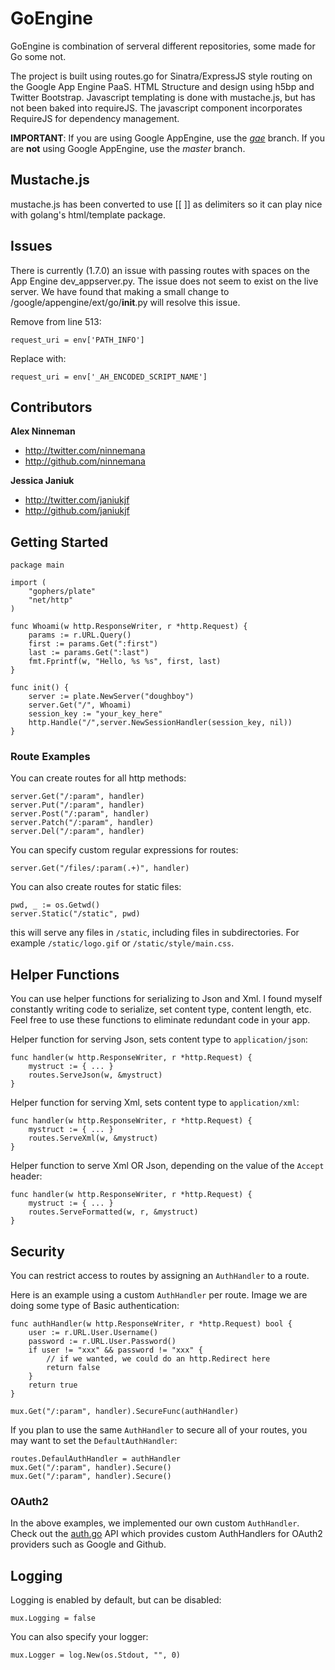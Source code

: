 # GoEngine

GoEngine is combination of serveral different repositories, some made for Go some not.

The project is built using routes.go for Sinatra/ExpressJS style routing on the Google App Engine PaaS. HTML Structure and design using h5bp and Twitter Bootstrap. Javascript templating is done with mustache.js, but has not been baked into requireJS. The javascript component incorporates RequireJS for dependency management.

**IMPORTANT**: If you are using Google AppEngine, use the [_gae_](https://github.com/ninnemana/goengine/tree/gae) branch. If you are **__not__** using Google AppEngine, use the _master_ branch.

Mustache.js
-----------

mustache.js has been converted to use [[ ]] as delimiters so it can play nice with golang's html/template package.

Issues
-----------

There is currently (1.7.0) an issue with passing routes with spaces on the App Engine dev_appserver.py. The issue does not seem to exist on the live server. We have found that making a small change to /google/appengine/ext/go/__init__.py will resolve this issue.

Remove from line 513:
```
request_uri = env['PATH_INFO']
```

Replace with:
```
request_uri = env['_AH_ENCODED_SCRIPT_NAME']
```

Contributors
-----------

**Alex Ninneman**

+ http://twitter.com/ninnemana
+ http://github.com/ninnemana

**Jessica Janiuk**

+ http://twitter.com/janiukjf
+ http://github.com/janiukjf

## Getting Started

    package main

    import (
        "gophers/plate"
        "net/http"
    )

    func Whoami(w http.ResponseWriter, r *http.Request) {
        params := r.URL.Query()
        first := params.Get(":first")
        last := params.Get(":last")
        fmt.Fprintf(w, "Hello, %s %s", first, last)
    }

    func init() {
        server := plate.NewServer("doughboy")
        server.Get("/", Whoami)
        session_key := "your_key_here"
        http.Handle("/",server.NewSessionHandler(session_key, nil))
    }

### Route Examples
You can create routes for all http methods:

    server.Get("/:param", handler)
    server.Put("/:param", handler)
    server.Post("/:param", handler)
    server.Patch("/:param", handler)
    server.Del("/:param", handler)

You can specify custom regular expressions for routes:

    server.Get("/files/:param(.+)", handler)

You can also create routes for static files:

    pwd, _ := os.Getwd()
    server.Static("/static", pwd)

this will serve any files in `/static`, including files in subdirectories. For example `/static/logo.gif` or `/static/style/main.css`.

## Helper Functions
You can use helper functions for serializing to Json and Xml. I found myself constantly writing code to serialize, set content type, content length, etc. Feel free to use these functions to eliminate redundant code in your app.

Helper function for serving Json, sets content type to `application/json`:

    func handler(w http.ResponseWriter, r *http.Request) {
        mystruct := { ... }
        routes.ServeJson(w, &mystruct)
    }

Helper function for serving Xml, sets content type to `application/xml`:

    func handler(w http.ResponseWriter, r *http.Request) {
        mystruct := { ... }
        routes.ServeXml(w, &mystruct)
    }

Helper function to serve Xml OR Json, depending on the value of the `Accept` header:

    func handler(w http.ResponseWriter, r *http.Request) {
        mystruct := { ... }
        routes.ServeFormatted(w, r, &mystruct)
    }

## Security
You can restrict access to routes by assigning an `AuthHandler` to a route.

Here is an example using a custom `AuthHandler` per route. Image we are doing some type of Basic authentication:

    func authHandler(w http.ResponseWriter, r *http.Request) bool {
        user := r.URL.User.Username()
        password := r.URL.User.Password()
        if user != "xxx" && password != "xxx" {
            // if we wanted, we could do an http.Redirect here
            return false
        }
        return true
    }

    mux.Get("/:param", handler).SecureFunc(authHandler)

If you plan to use the same `AuthHandler` to secure all of your routes, you may want to set the `DefaultAuthHandler`:

    routes.DefaulAuthHandler = authHandler
    mux.Get("/:param", handler).Secure()
    mux.Get("/:param", handler).Secure()

### OAuth2
In the above examples, we implemented our own custom `AuthHandler`. Check out the [auth.go](https://github.com/bradrydzewski/auth.go) API which provides custom AuthHandlers for OAuth2 providers such as Google and Github.

## Logging
Logging is enabled by default, but can be disabled:

    mux.Logging = false

You can also specify your logger:

    mux.Logger = log.New(os.Stdout, "", 0)
